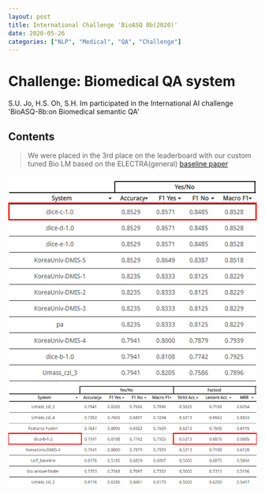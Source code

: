 ```yaml
---
layout: post
title: International Challenge 'BioASQ 8b(2020)'
date: 2020-05-26
categories: ["NLP", "Medical", "QA", "Challenge"]
---
```


# Challenge: Biomedical QA system

S.U. Jo, H.S. Oh, S.H. Im participated in the International AI challenge 'BioASQ-8b:on Biomedical semantic QA'


## Contents

> We were placed in the 3rd place on the leaderboard with our custom tuned Bio LM based on the ELECTRA(general)
> [baseline paper](https://arxiv.org/abs/2003.10555)
>
![challenge_1_a](/assets/image/bioasq_1.png)
![challenge_1_b](/assets/image/bioasq_2.png)

